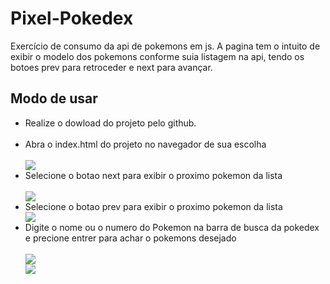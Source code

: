# Pixel-Pokedex
<p>Exercício de  consumo da  api de pokemons em js. A pagina tem o intuito de exibir o modelo dos pokemons conforme suia listagem na api, tendo os botoes prev para retroceder e next para avançar.</p> 

<h2><b>Modo de usar </b></h2>

<ul>
    <li>Realize o dowload do projeto pelo github.</li>
    </br>
    <li>Abra o index.html do projeto no navegador de sua escolha</li>
    </br>
    <img src="https://user-images.githubusercontent.com/49543088/186667506-aeb00588-2a82-4e92-aa5b-8efba1ff354b.png" widht="30px"></img>
    </br>
    <li>Selecione o botao next para exibir o proximo pokemon da lista</li>
    </br>
    <img src="https://user-images.githubusercontent.com/49543088/186668478-f549845d-cf9b-47c6-b21c-9f433d449f84.png" widht="30px"></img>
    </br>
    <li>Selecione o botao prev para exibir o proximo pokemon da lista</li>
    <img src="https://user-images.githubusercontent.com/49543088/186668296-5b8fbc21-a508-4594-aa71-66c4c6858599.png" widht="30px"></img>
    </br>
    <li>Digite o nome ou o numero do Pokemon na barra de busca da pokedex e precione entrer para achar o pokemons desejado</li>
    </br>
    <img src="https://user-images.githubusercontent.com/49543088/186668813-505fd530-1952-4ba5-a3b7-6c9251cbc00e.png" widht="30px"></img>
    </br>
    <img src="https://user-images.githubusercontent.com/49543088/186669159-0d8e9af0-6cdf-4890-ab70-595510890bd1.png" widht="30px"></img>
</ul>
